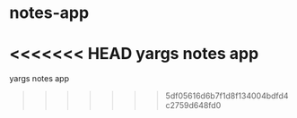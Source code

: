 # notes-app
<<<<<<< HEAD
yargs notes app
=======
yargs notes app
>>>>>>> 5df05616d6b7f1d8f134004bdfd4c2759d648fd0
